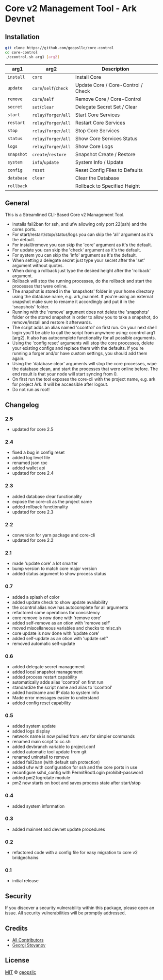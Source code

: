 # Core v2 Management Tool - Ark Devnet

## Installation

```sh
git clone https://github.com/geopsllc/core-control
cd core-control
./ccontrol.sh arg1 [arg2]
```

| arg1 | arg2 | Description |
| --- | --- | --- |
| `install` | `core` | Install Core |
| `update` | `core`/`self`/`check` | Update Core / Core-Control / Check |
| `remove` | `core`/`self` | Remove Core / Core-Control |
| `secret` | `set`/`clear` | Delegate Secret Set / Clear |
| `start` | `relay`/`forger`/`all` | Start Core Services |
| `restart` | `relay`/`forger`/`all` | Restart Core Services |
| `stop` | `relay`/`forger`/`all` | Stop Core Services |
| `status` | `relay`/`forger`/`all` | Show Core Services Status |
| `logs` | `relay`/`forger`/`all` | Show Core Logs |
| `snapshot` | `create`/`restore` | Snapshot Create / Restore |
| `system` | `info`/`update` | System Info / Update |
| `config` | `reset` | Reset Config Files to Defaults |
| `database` | `clear` | Clear the Database |
| `rollback` | | Rollback to Specified Height |

## General
This is a Streamlined CLI-Based Core v2 Management Tool. 
- Installs fail2ban for ssh, and ufw allowing only port 22(ssh) and the cores ports.
- For start/restart/stop/status/logs you can skip the 'all' argument as it's the default.
- For install/remove you can skip the 'core' argument as it's the default.
- For update you can skip the 'check' argument as it's the default.
- For system you can skip the 'info' argument as it's the default.
- When setting a delegate secret just type your secret after the 'set' argument without quotes.
- When doing a rollback just type the desired height after the 'rollback' argument.
- Rollback will stop the running processes, do the rollback and start the processes that were online.
- The snapshot is stored in the 'snapshots' folder in your home directory using the database name, e.g. ark_mainnet. 
If you're using an external snapshot make sure to rename it accordingly and put it in the 'snapshots' folder.
- Running with the 'remove' argument does not delete the 'snapshots' folder or the stored snapshot in order to allow you
to take a snapshot, do remove/install and restore it afterwards.
- The script adds an alias named 'ccontrol' on first run. On your next shell login you'll be able to call the script from anywhere
using: ccontrol arg1 [arg2]. It also has autocomplete functionality for all possible arguments.
- Using the 'config reset' arguments will stop the core processes, delete your existing configs and replace them with the defaults.
If you're running a forger and/or have custom settings, you should add them again.
- Using the 'database clear' arguments will stop the core processes, wipe the database clean, and start the processes that were online before.
The end result is that your node will start syncing from 0.
- On first run the tool exposes the core-cli with the project name, e.g. ark for project Ark. It will be accessible after logout.
- Do not run as root!

## Changelog

### 2.5
- updated for core 2.5

### 2.4
- fixed a bug in config reset
- added log level file
- renamed json rpc
- added wallet api
- updated for core 2.4

### 2.3
- added database clear functionality
- expose the core-cli as the project name
- added rollback functionality
- updated for core 2.3

### 2.2
- conversion for yarn package and core-cli
- updated for core 2.2

### 2.1
- made 'update core' a lot smarter
- bump version to match core major version
- added status argument to show process status

### 0.7
- added a splash of color
- added update check to show update availability
- the ccontrol alias now has autocomplete for all arguments
- refactored some operations for consistency
- core remove is now done with 'remove core'
- added self-remove as an otion with 'remove self'
- moved miscellaneous variables and checks to misc.sh
- core update is now done with 'update core'
- added self-update as an otion with 'update self'
- removed automatic self-update

### 0.6
- added delegate secret management
- added local snapshot management
- added process restart capability
- automatically adds alias 'ccontrol' on first run
- standardize the script name and alias to 'ccontrol'
- added hostname and IP data to system info
- Made error messages easier to understand
- added config reset capability

### 0.5
- added system update
- added logs display
- network name is now pulled from .env for simpler commands
- renamed main script to cc.sh
- added devbranch variable to project.conf
- added automatic tool update from git
- renamed uninstall to remove
- added fail2ban (with default ssh protection)
- added ufw with configuration for ssh and the core ports in use
- reconfigure sshd_config with PermitRootLogin prohibit-password
- added pm2 logrotate module
- pm2 now starts on boot and saves process state after start/stop

### 0.4
- added system information

### 0.3
- added mainnet and devnet update procedures

### 0.2
- refactored code with a config file for easy migration to core v2 bridgechains

### 0.1
- initial release

## Security

If you discover a security vulnerability within this package, please open an issue. All security vulnerabilities will be promptly addressed.

## Credits

- [All Contributors](../../contributors)
- [Georgi Stoyanov](https://github.com/geopsllc)

## License

[MIT](LICENSE) © [geopsllc](https://github.com/geopsllc)
